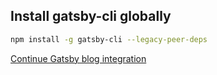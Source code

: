 ## Install gatsby-cli globally
```bash
npm install -g gatsby-cli --legacy-peer-deps
```

[Continue Gatsby blog integration](install-dev-2404.md#add-a-gatsby-blog-to-the-dswebdocs-workbench)
